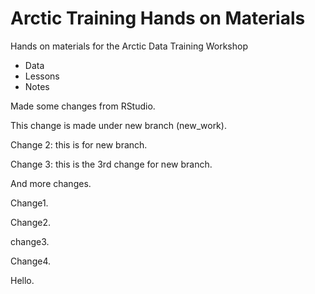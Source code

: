 # Arctic Training Hands on Materials

Hands on materials for the Arctic Data Training Workshop

* Data
* Lessons
* Notes

Made some changes from RStudio.

This change is made under new branch (new_work).

Change 2: this is for new branch.

Change 3: this is the 3rd change for new branch.

And more changes.

Change1.

Change2.

change3.

Change4.

Hello.